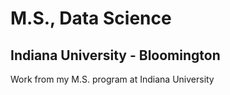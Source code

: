 # M.S., Data Science
## Indiana University - Bloomington
Work from my M.S. program at Indiana University
